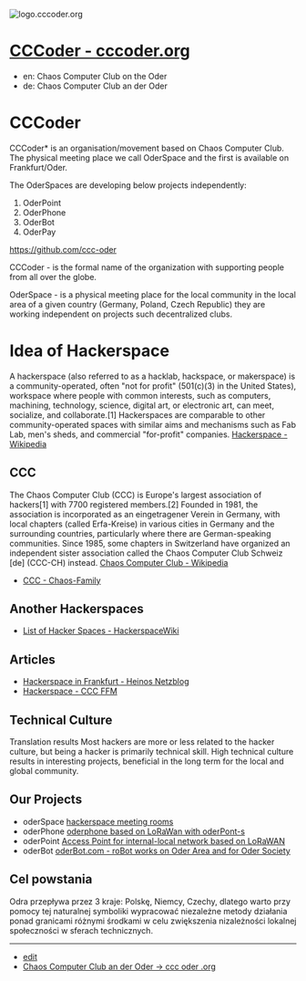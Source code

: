 ![logo.cccoder.org](https://logo.cccoder.org/9/default.png)

# [CCCoder - cccoder.org](https://www.cccoder.org/)

+ en: Chaos Computer Club on the Oder 
+ de: Chaos Computer Club an der Oder


# CCCoder
CCCoder* is an organisation/movement based on Chaos Computer Club.
The physical meeting place we call OderSpace and the first is available on Frankfurt/Oder.

The OderSpaces are developing below projects independently:
1. OderPoint
2. OderPhone
3. OderBot
4. OderPay

https://github.com/ccc-oder

CCCoder - is the formal name of the organization with supporting people from all over the globe.

OderSpace - is a physical meeting place for the local community in the local area of a given country (Germany, Poland, Czech Republic) they are working independent on projects such decentralized clubs.


# Idea of Hackerspace

A hackerspace (also referred to as a hacklab, hackspace, or makerspace) is a community-operated, often "not for profit" (501(c)(3) in the United States), workspace where people with common interests, such as computers, machining, technology, science, digital art, or electronic art, can meet, socialize, and collaborate.[1] Hackerspaces are comparable to other community-operated spaces with similar aims and mechanisms such as Fab Lab, men's sheds, and commercial "for-profit" companies. 
[Hackerspace - Wikipedia](https://en.wikipedia.org/wiki/Hackerspace)

## CCC
The Chaos Computer Club (CCC) is Europe's largest association of hackers[1] with 7700 registered members.[2] Founded in 1981, the association is incorporated as an eingetragener Verein in Germany, with local chapters (called Erfa-Kreise) in various cities in Germany and the surrounding countries, particularly where there are German-speaking communities. Since 1985, some chapters in Switzerland have organized an independent sister association called the Chaos Computer Club Schweiz [de] (CCC-CH) instead. 
[Chaos Computer Club - Wikipedia](https://en.wikipedia.org/wiki/Chaos_Computer_Club)
+ [CCC - Chaos-Family](https://www.ccc.de/de/club/chaosfamily)


## Another Hackerspaces
+ [List of Hacker Spaces - HackerspaceWiki](https://wiki.hackerspaces.org/List_of_Hacker_Spaces)


## Articles
+ [Hackerspace in Frankfurt - Heinos Netzblog](https://blog.apel-web.de/blog/2013/03/12/hackerspace-in-frankfurt/)
+ [Hackerspace - CCC FFM](https://ccc-ffm.de/hackerspace/)


## Technical Culture

Translation results
Most hackers are more or less related to the hacker culture, but being a hacker is primarily technical skill.
High technical culture results in interesting projects, beneficial in the long term for the local and global community. 


## Our Projects

+ oderSpace [hackerspace meeting rooms](http://www.oderspace.de/)
+ oderPhone [oderphone based on LoRaWan with oderPont-s](http://www.oderphone.de/)
+ oderPoint [Access Point for internal-local network based on LoRaWAN](http://www.oderpoint.de/)
+ oderBot [oderBot.com  - roBot works on Oder Area and for Oder Society](http://www.oderbot.com/)


## Cel powstania

Odra przepływa przez 3 kraje: Polskę, Niemcy, Czechy, dlatego warto przy pomocy tej naturalnej symboliki wypracować niezależne metody działania ponad granicami różnymi środkami w celu zwiększenia nizależności lokalnej społeczności w sferach technicznych.

---
+ [edit](https://github.com/ccc-oder/cccoder.org/edit/main/README.md)
+ [Chaos Computer Club an der Oder -> ccc oder .org](https://www.cccoder.org/)
